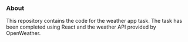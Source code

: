 ### About

This repository contains the code for the weather app task. The task has been completed using React and the weather API provided by OpenWeather.
